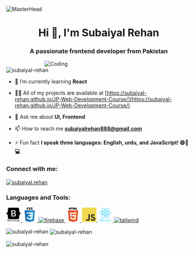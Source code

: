 ![MasterHead](https://user-images.githubusercontent.com/80781196/190216139-7697aa5a-c9a0-4bd6-80bf-3aca76a2e1c8.gif)
<h1 align="center">Hi 👋, I'm Subaiyal Rehan</h1>
<h3 align="center">A passionate frontend developer from Pakistan</h3>
<img align="right" alt="Coding" width="400" src="https://cdn.dribbble.com/users/730703/screenshots/6581243/avento.gif">

<p align="left"> <img src="https://komarev.com/ghpvc/?username=subaiyal-rehan&label=Profile%20views&color=0e75b6&style=flat" alt="subaiyal-rehan" /> </p>

- 🌱 I’m currently learning **React**

- 👨‍💻 All of my projects are available at [https://subaiyal-rehan.github.io/JP-Web-Development-Course/](https://subaiyal-rehan.github.io/JP-Web-Development-Course/)

- 💬 Ask me about **UI, Frontend**

- 📫 How to reach me **subaiyalrehan888@gmail.com**

- ⚡ Fun fact **I speak three languages: English, urdu, and JavaScript! 😄💬💻**

<h3 align="left">Connect with me:</h3>
<p align="left">
<a href="https://fb.com/subaiyal.rehan" target="blank"><img align="center" src="https://raw.githubusercontent.com/rahuldkjain/github-profile-readme-generator/master/src/images/icons/Social/facebook.svg" alt="subaiyal.rehan" height="30" width="40" /></a>
</p>

<h3 align="left">Languages and Tools:</h3>
<p align="left"> <a href="https://getbootstrap.com" target="_blank" rel="noreferrer"> <img src="https://raw.githubusercontent.com/devicons/devicon/master/icons/bootstrap/bootstrap-plain-wordmark.svg" alt="bootstrap" width="40" height="40"/> </a> <a href="https://www.w3schools.com/css/" target="_blank" rel="noreferrer"> <img src="https://raw.githubusercontent.com/devicons/devicon/master/icons/css3/css3-original-wordmark.svg" alt="css3" width="40" height="40"/> </a> <a href="https://firebase.google.com/" target="_blank" rel="noreferrer"> <img src="https://www.vectorlogo.zone/logos/firebase/firebase-icon.svg" alt="firebase" width="40" height="40"/> </a> <a href="https://www.w3.org/html/" target="_blank" rel="noreferrer"> <img src="https://raw.githubusercontent.com/devicons/devicon/master/icons/html5/html5-original-wordmark.svg" alt="html5" width="40" height="40"/> </a> <a href="https://developer.mozilla.org/en-US/docs/Web/JavaScript" target="_blank" rel="noreferrer"> <img src="https://raw.githubusercontent.com/devicons/devicon/master/icons/javascript/javascript-original.svg" alt="javascript" width="40" height="40"/> </a> <a href="https://reactjs.org/" target="_blank" rel="noreferrer"> <img src="https://raw.githubusercontent.com/devicons/devicon/master/icons/react/react-original-wordmark.svg" alt="react" width="40" height="40"/> </a> <a href="https://tailwindcss.com/" target="_blank" rel="noreferrer"> <img src="https://www.vectorlogo.zone/logos/tailwindcss/tailwindcss-icon.svg" alt="tailwind" width="40" height="40"/> </a> </p>

<p><img align="left" src="https://github-readme-stats.vercel.app/api/top-langs?username=subaiyal-rehan&show_icons=true&locale=en&layout=compact" alt="subaiyal-rehan" /></p>

<p>&nbsp;<img align="center" src="https://github-readme-stats.vercel.app/api?username=subaiyal-rehan&show_icons=true&locale=en" alt="subaiyal-rehan" /></p>

<p><img align="center" src="https://github-readme-streak-stats.herokuapp.com/?user=subaiyal-rehan&" alt="subaiyal-rehan" /></p>
